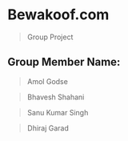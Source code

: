 # Bewakoof.com
>Group Project




## Group Member Name:
>Amol Godse

>Bhavesh Shahani

>Sanu Kumar Singh

>Dhiraj Garad
